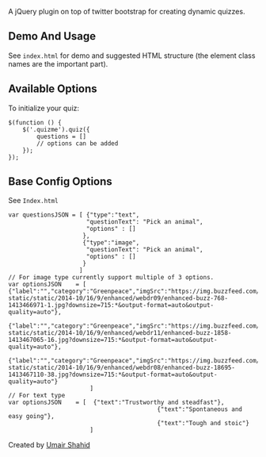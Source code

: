 
A jQuery plugin on top of twitter bootstrap for creating dynamic quizzes.



## Demo And Usage

See `index.html` for demo and suggested HTML structure (the element class names are the important part).

## Available Options

To initialize your quiz:

    $(function () {
        $('.quizme').quiz({
            questions = []
            // options can be added
        });
    });


## Base Config Options

See `Index.html`

    var questionsJSON = [ {"type":"text", 
                          "questionText": "Pick an animal",
                          "options" : []
                         },
                         {"type":"image", 
                          "questionText": "Pick an animal",
                          "options" : []
                         } 
                        ]
    // For image type currently support multiple of 3 options.
    var optionsJSON    = [ {"label":"","category":"Greenpeace","imgSrc":"https://img.buzzfeed.com/buzzfeed-static/static/2014-10/16/9/enhanced/webdr09/enhanced-buzz-768-1413466971-1.jpg?downsize=715:*&output-format=auto&output-quality=auto"},
                                              {"label":"","category":"Greenpeace","imgSrc":"https://img.buzzfeed.com/buzzfeed-static/static/2014-10/16/9/enhanced/webdr11/enhanced-buzz-1858-1413467065-16.jpg?downsize=715:*&output-format=auto&output-quality=auto"},
                                              {"label":"","category":"Greenpeace","imgSrc":"https://img.buzzfeed.com/buzzfeed-static/static/2014-10/16/9/enhanced/webdr08/enhanced-buzz-18695-1413467110-38.jpg?downsize=715:*&output-format=auto&output-quality=auto"}
                           ]
    // For text type
    var optionsJSON    = [  {"text":"Trustworthy and steadfast"},
                                              {"text":"Spontaneous and easy going"},
                                              {"text":"Tough and stoic"}
                           ]                     
                           


Created by [Umair Shahid](http://github.com/coldflame) 
